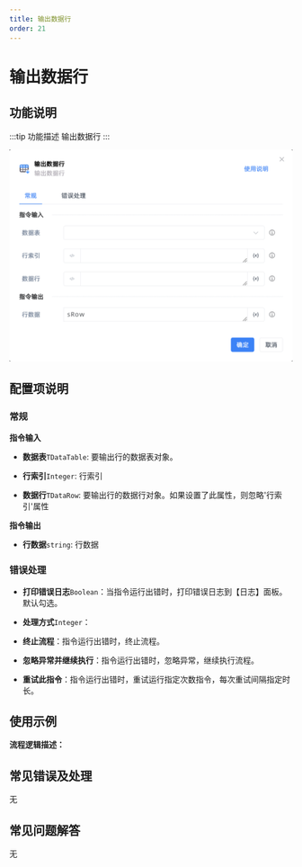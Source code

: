 ```yaml
---
title: 输出数据行
order: 21
---
```


# 输出数据行

## 功能说明

:::tip 功能描述
输出数据行
:::

![输出数据行](../../../assets/输出数据行_command.png)

## 配置项说明

### 常规

**指令输入**

- **数据表**`TDataTable`: 要输出行的数据表对象。

- **行索引**`Integer`: 行索引

- **数据行**`TDataRow`: 要输出行的数据行对象。如果设置了此属性，则忽略'行索引'属性


**指令输出**

- **行数据**`string`: 行数据

### 错误处理

- **打印错误日志**`Boolean`：当指令运行出错时，打印错误日志到【日志】面板。默认勾选。

- **处理方式**`Integer`：

 - **终止流程**：指令运行出错时，终止流程。

 - **忽略异常并继续执行**：指令运行出错时，忽略异常，继续执行流程。

 - **重试此指令**：指令运行出错时，重试运行指定次数指令，每次重试间隔指定时长。

## 使用示例

**流程逻辑描述：** 

## 常见错误及处理

无

## 常见问题解答

无

